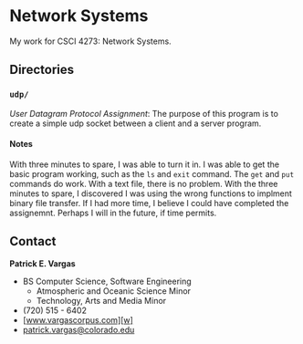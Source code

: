 Network Systems
===============

My work for CSCI 4273: Network Systems.

Directories
-----------

### `udp/`

*User Datagram Protocol Assignment*:
  The purpose of this program is to create a simple udp socket between a client and a server program.

#### Notes
  With three minutes to spare, I was able to turn it in. I was able to get the basic program working, such as the `ls` and `exit` command. The `get` and `put` commands do work. With a text file, there is no problem. With the three minutes to spare, I discovered I was using the wrong functions to implment binary file transfer. If I had more time, I believe I could have completed the assignemnt. Perhaps I will in the future, if time permits.

Contact
-------

**Patrick E. Vargas**

*  BS Computer Science, Software Engineering  
   *  Atmospheric and Oceanic Science Minor  
   *  Technology, Arts and Media Minor  
*  (720) 515 - 6402  
*  [www.vargascorpus.com][w]  
*  [patrick.vargas@colorado.edu][e]  

  [w]: http://www.vargascorpus.com/
  [e]: mailto:patrick.vargas@colorado.edu
